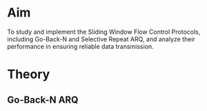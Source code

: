 # Aim
To study and implement the Sliding Window Flow Control Protocols, including Go-Back-N and Selective Repeat ARQ, and analyze their performance in ensuring reliable data transmission.

# Theory
## Go-Back-N ARQ